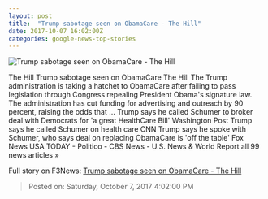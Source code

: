 ```yaml
---
layout: post
title:  "Trump sabotage seen on ObamaCare - The Hill"
date: 2017-10-07 16:02:00Z
categories: google-news-top-stories
---
```


![Trump sabotage seen on ObamaCare - The Hill](http://thehill.com/sites/default/files/blogs/trump_meadows_ryan.jpg)

The Hill Trump sabotage seen on ObamaCare The Hill The Trump administration is taking a hatchet to ObamaCare after failing to pass legislation through Congress repealing President Obama's signature law. The administration has cut funding for advertising and outreach by 90 percent, raising the odds that ... Trump says he called Schumer to broker deal with Democrats for 'a great HealthCare Bill' Washington Post Trump says he called Schumer on health care CNN Trump says he spoke with Schumer, who says deal on replacing ObamaCare is 'off the table' Fox News USA TODAY - Politico - CBS News - U.S. News & World Report all 99 news articles »


Full story on F3News: [Trump sabotage seen on ObamaCare - The Hill](http://www.f3nws.com/n/ZyGsqH)

> Posted on: Saturday, October 7, 2017 4:02:00 PM
